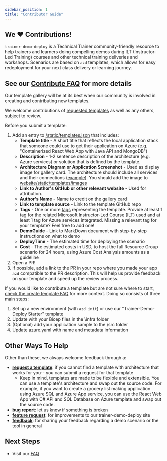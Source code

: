 ```yaml
---
sidebar_position: 1
title: "Contributor Guide"
---
```


## We ♥️ Contributions!
`trainer-demo-deploy` is a Technical Trainer community-friendly resource to help trainers and learners doing compelling demos during ILT (Instructor-Led Training) courses and other technical training deliveries and workshops. Scenarios are based on `azd` templates, which allows for easy redeployment for your next class delivery or learning journey. 

## See our [Contribute FAQ](https://microsoftlearning.github.io/trainer-demo-deploy/docs/faq/contribute-template) for more details

Our template gallery will be at its best when our community is involved in creating and contributing new templates. 

We welcome contributions of [requested templates](https://github.com/MicrosoftLearning/trainer-demo-deploy/issues?q=is%3Aopen+is%3Aissue+label%3Arequested-contribution) as well as any others, subject to review. 

Before you submit a template:
1. Add an entry to [/static/templates.json](https://github.com/MicrosoftLearning/trainer-demo-deploy/blob/main/static/templates.json) that includes:
    - **Template title** - A short title that reflects the local application stack that someone could use to get their application on Azure (e.g. "Containerized React Web App with Java API and MongoDB")
    - **Description** - 1-2 sentence description of the architecture (e.g. Azure services) or solution that is defined by the template.
    - **Architecture Diagram or Application Screenshot** - Used as display image for gallery card. The architecture should include all services and their connections ([example](https://github.com/MicrosoftLearning-Samples/todo-csharp-sql/blob/main/assets/resources.png)). You should add the image to [website/static/templates/images](https://github.com/MicrosoftLearning/trainer-demo-deploy/tree/main/website/static/templates/images)
    - **Link to Author's GitHub or other relevant website** - Used for attribution.
    - **Author's Name** - Name to credit on the gallery card
    - **Link to template source** - Link to the template GitHub repo
    - **Tags** - One or more [tags](https://github.com/MicrosoftLearning/trainer-demo-deploy/blob/main/src/data/tags.tsx) representing the template. Provide at least 1 tag for the related Microsoft Instructor-Led Course (ILT) used and at least 1 tag for Azure services integrated. Missing a relevant tag for your template? Feel free to add one!
    - **DemoGuide** - Link to MarkDown document with step-by-step instructions on what to demo
    - **DeployTime** - The estimated time for deploying the scenario
    - **Cost** - The estimated costs in USD, to host the full Resource Group scenario for 24 hours, using Azure Cost Analysis amounts as a guideline 
2. Open a PR!
3. If possible, add a link to the PR in your repo where you made your app `azd` compatible to the PR description. This will help us provide feedback on your template and speed up the review process. 

If you would like to contribute a template but are not sure where to start, [check the create template FAQ](https://microsoftlearning.github.io/trainer-demo-deploy/docs/faq/create-template) for more context. Doing so consists of three main steps:
1.  Set up a new environment (with `azd init`) or use our "Trainer-Demo-Deploy Starter" template
2.  Update with your Bicep files in the \infra folder
3. (Optional) add your application sample to the \src folder
3.  Update azure.yaml with name and metadata information

## Other Ways To Help 
Other than these, we always welcome feedback through a:
 - [**request a template**](https://github.com/MicrosoftLearning/trainer-demo-deploy/issues/new?assignees=petender&labels=requested-contribution&template=%F0%9F%A4%94-submit-a-template-request.md&title=%5BIdea%5D+%3Cyour-template-name%3E): if you cannot find a template with architecture that works for you-- you can submit a request for that template
    - Keep in mind, templates are made to be flexible and extensible. You can use a template's architecture and swap out the source code. For example, if you want to create a grocery list making application using Azure SQL and Azure App service, you can use the React Web App with C# API and SQL Database on Azure template and swap out the source code.
 - [**bug report**](https://github.com/MicrosoftLearning/trainer-demo-deploy/issues/new?assignees=&labels=&template=bug_report.md&title=): let us know if something is broken
 - [**feature request**](https://github.com/MicrosoftLearning/trainer-demo-deploy/issues/new?assignees=&labels=&template=feature_request.md&title=): for improvements to our trainer-demo-deploy site
 - [**feedback**](https://github.com/MicrosoftLearning/trainer-demo-deploy/issues/new?assignees=petender&labels=feedback&projects=&template=feedback_template.md&title=%5BFeedback%5D): for sharing your feedback regarding a demo scenario or the tool in general

## Next Steps
- Visit our [FAQ](./1-faq/1-what-is-azd.md)

